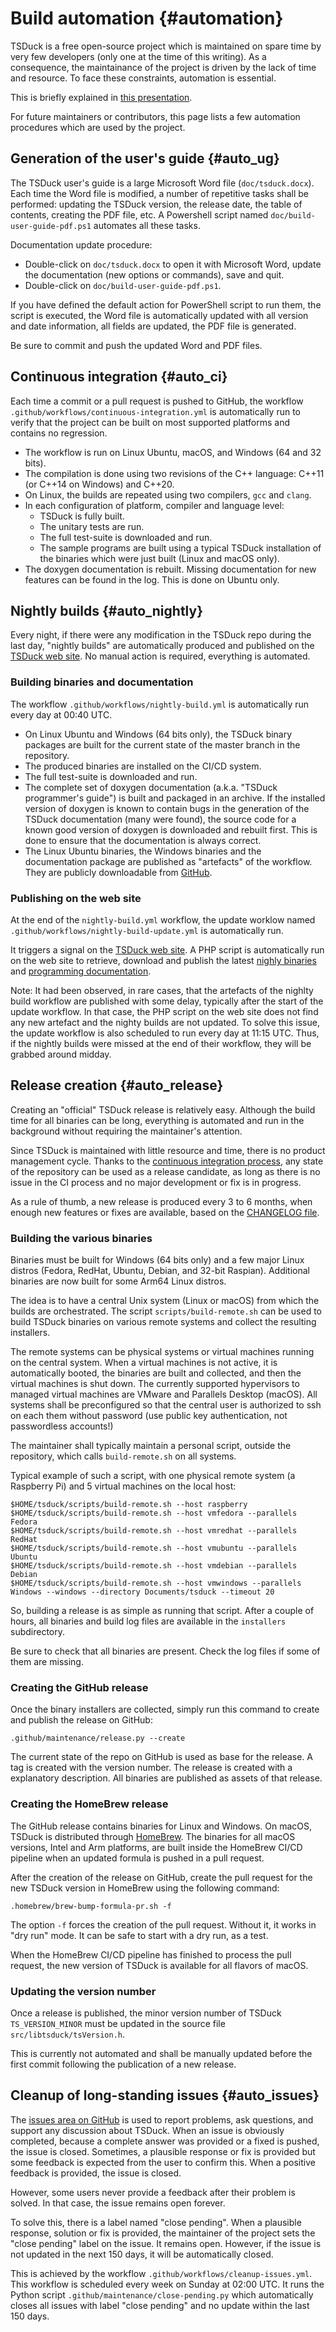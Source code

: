 # Build automation  {#automation}

TSDuck is a free open-source project which is maintained on spare time by
very few developers (only one at the time of this writing). As a consequence,
the maintainance of the project is driven by the lack of time and resource.
To face these constraints, automation is essential.

This is briefly explained in [this presentation](https://tsduck.io/download/docs/tsduck-project.pdf).

For future maintainers or contributors, this page lists a few automation
procedures which are used by the project.

## Generation of the user's guide  {#auto_ug}

The TSDuck user's guide is a large Microsoft Word file (`doc/tsduck.docx`).
Each time the Word file is modified, a number of repetitive tasks shall be
performed: updating the TSDuck version, the release date, the table of contents,
creating the PDF file, etc. A Powershell script named `doc/build-user-guide-pdf.ps1`
automates all these tasks.

Documentation update procedure:
- Double-click on `doc/tsduck.docx` to open it with Microsoft Word, update the
  documentation (new options or commands), save and quit.
- Double-click on `doc/build-user-guide-pdf.ps1`.

If you have defined the default action for PowerShell script to run them, the script
is executed, the Word file is automatically updated with all version and date information,
all fields are updated, the PDF file is generated.

Be sure to commit and push the updated Word and PDF files.

## Continuous integration  {#auto_ci}

Each time a commit or a pull request is pushed to GitHub, the workflow
`.github/workflows/continuous-integration.yml` is automatically run to
verify that the project can be built on most supported platforms and
contains no regression.

- The workflow is run on Linux Ubuntu, macOS, and Windows (64 and 32 bits).
- The compilation is done using two revisions of the C++ language: C++11
  (or C++14 on Windows) and C++20.
- On Linux, the builds are repeated using two compilers, `gcc` and `clang`.
- In each configuration of platform, compiler and language level:
  - TSDuck is fully built.
  - The unitary tests are run.
  - The full test-suite is downloaded and run.
  - The sample programs are built using a typical TSDuck installation of the
    binaries which were just built (Linux and macOS only).
- The doxygen documentation is rebuilt. Missing documentation for new features can be
  found in the log. This is done on Ubuntu only.

## Nightly builds  {#auto_nightly}

Every night, if there were any modification in the TSDuck repo during the last day,
"nightly builds" are automatically produced and published on the [TSDuck web site](https://tsduck.io/).
No manual action is required, everything is automated.

### Building binaries and documentation

The workflow `.github/workflows/nightly-build.yml` is automatically run every day at 00:40 UTC.

- On Linux Ubuntu and Windows (64 bits only), the TSDuck binary packages are built
  for the current state of the master branch in the repository.
- The produced binaries are installed on the CI/CD system.
- The full test-suite is downloaded and run.
- The complete set of doxygen documentation (a.k.a. "TSDuck programmer's guide")
  is built and packaged in an archive. If the installed version of doxygen is known
  to contain bugs in the generation of the TSDuck documentation (many were found),
  the source code for a known good version of doxygen is downloaded and rebuilt first.
  This is done to ensure that the documentation is always correct.
- The Linux Ubuntu binaries, the Windows binaries and the documentation package are
  published as "artefacts" of the workflow. They are publicly downloadable from
  [GitHub](https://github.com/tsduck/tsduck/actions/).

### Publishing on the web site

At the end of the `nightly-build.yml` workflow, the update worklow named
`.github/workflows/nightly-build-update.yml` is automatically run.

It triggers a signal on the [TSDuck web site](https://tsduck.io/). A PHP script
is automatically run on the web site to retrieve, download and publish the latest
[nighly binaries](https://tsduck.io/download/prerelease/) and
[programming documentation](https://tsduck.io/doxy/).

Note: It had been observed, in rare cases, that the artefacts of the nighlty build
workflow are published with some delay, typically after the start of the update
workflow. In that case, the PHP script on the web site does not find any new
artefact and the nighty builds are not updated. To solve this issue, the update
workflow is also scheduled to run every day at 11:15 UTC. Thus, if the nightly
builds were missed at the end of their workflow, they will be grabbed around midday.

## Release creation  {#auto_release}

Creating an "official" TSDuck release is relatively easy. Although the build
time for all binaries can be long, everything is automated and run in the
background without requiring the maintainer's attention.

Since TSDuck is maintained with little resource and time, there is no product
management cycle. Thanks to the [continuous integration process](#auto_ci),
any state of the repository can be used as a release candidate, as long as
there is no issue in the CI process and no major development or fix is in progress.

As a rule of thumb, a new release is produced every 3 to 6 months, when enough
new features or fixes are available, based on the
[CHANGELOG file](https://tsduck.io/download/changelog/).

### Building the various binaries

Binaries must be built for Windows (64 bits only) and a few major Linux distros
(Fedora, RedHat, Ubuntu, Debian, and 32-bit Raspian). Additional binaries are
now built for some Arm64 Linux distros.

The idea is to have a central Unix system (Linux or macOS) from which the builds
are orchestrated. The script `scripts/build-remote.sh` can be used to build
TSDuck binaries on various remote systems and collect the resulting installers.

The remote systems can be physical systems or virtual machines running on the
central system. When a virtual machines is not active, it is automatically
booted, the binaries are built and collected, and then the virtual machines is shut down.
The currently supported hypervisors to managed virtual machines are VMware
and Parallels Desktop (macOS). All systems shall be preconfigured so that
the central user is authorized to ssh on each them without password
(use public key authentication, not passwordless accounts!)

The maintainer shall typically maintain a personal script, outside the
repository, which calls `build-remote.sh` on all systems.

Typical example of such a script, with one physical remote system (a Raspberry Pi)
and 5 virtual machines on the local host:
~~~
$HOME/tsduck/scripts/build-remote.sh --host raspberry
$HOME/tsduck/scripts/build-remote.sh --host vmfedora --parallels Fedora
$HOME/tsduck/scripts/build-remote.sh --host vmredhat --parallels RedHat
$HOME/tsduck/scripts/build-remote.sh --host vmubuntu --parallels Ubuntu
$HOME/tsduck/scripts/build-remote.sh --host vmdebian --parallels Debian
$HOME/tsduck/scripts/build-remote.sh --host vmwindows --parallels Windows --windows --directory Documents/tsduck --timeout 20
~~~

So, building a release is as simple as running that script. After a couple
of hours, all binaries and build log files are available in the `installers`
subdirectory.

Be sure to check that all binaries are present. Check the log files if
some of them are missing.

### Creating the GitHub release

Once the binary installers are collected, simply run this command to
create and publish the release on GitHub:
~~~
.github/maintenance/release.py --create
~~~

The current state of the repo on GitHub is used as base for the release.
A tag is created with the version number. The release is created with
a explanatory description. All binaries are published as assets of that
release.

### Creating the HomeBrew release

The GitHub release contains binaries for Linux and Windows. On macOS,
TSDuck is distributed through [HomeBrew](https://brew.sh/). The binaries
for all macOS versions, Intel and Arm platforms, are built inside the
HomeBrew CI/CD pipeline when an updated formula is pushed in a pull
request.

After the creation of the release on GitHub, create the pull request
for the new TSDuck version in HomeBrew using the following command:
~~~
.homebrew/brew-bump-formula-pr.sh -f
~~~

The option `-f` forces the creation of the pull request. Without it,
it works in "dry run" mode. It can be safe to start with a dry run,
as a test.

When the HomeBrew CI/CD pipeline has finished to process the pull
request, the new version of TSDuck is available for all flavors
of macOS.

### Updating the version number

Once a release is published, the minor version number of TSDuck
`TS_VERSION_MINOR` must be updated in the source file `src/libtsduck/tsVersion.h`.

This is currently not automated and shall be manually updated before
the first commit following the publication of a new release.

## Cleanup of long-standing issues  {#auto_issues}

The [issues area on GitHub](https://github.com/tsduck/tsduck/issues) is used to report problems,
ask questions, and support any discussion about TSDuck. When an issue is obviously
completed, because a complete answer was provided or a fixed is pushed, the issue is
closed. Sometimes, a plausible response or fix is provided but some feedback is expected
from the user to confirm this. When a positive feedback is provided, the issue is closed.

However, some users never provide a feedback after their problem is solved. In that case,
the issue remains open forever.

To solve this, there is a label named "close pending". When a plausible response, solution
or fix is provided, the maintainer of the project sets the "close pending" label on the
issue. It remains open. However, if the issue is not updated in the next 150 days, it will
be automatically closed.

This is achieved by the workflow `.github/workflows/cleanup-issues.yml`.
This workflow is scheduled every week on Sunday at 02:00 UTC. It runs the Python
script `.github/maintenance/close-pending.py` which automatically closes all issues
with label "close pending" and no update within the last 150 days.

